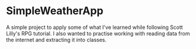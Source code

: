 # SimpleWeatherApp
A simple project to apply some of what I've learned while following Scott Lilly's RPG tutorial.
I also wanted to practise working with reading data from the internet and extracting it into classes.
